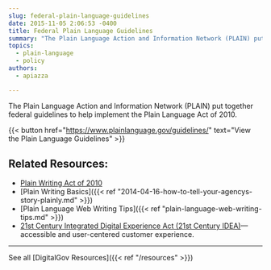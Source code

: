 ```yaml
---
slug: federal-plain-language-guidelines
date: 2015-11-05 2:06:53 -0400
title: Federal Plain Language Guidelines
summary: "The Plain Language Action and Information Network (PLAIN) put together these federal guidelines to help implement the Plain Language Act of 2010."
topics:
  - plain-language
  - policy
authors:
  - apiazza

---
```


The Plain Language Action and Information Network (PLAIN) put together federal guidelines to help implement the Plain Language Act of 2010.

{{< button href="https://www.plainlanguage.gov/guidelines/" text="View the Plain Language Guidelines" >}}

## Related Resources:

- [Plain Writing Act of 2010](http://www.gpo.gov/fdsys/pkg/PLAW-111publ274/pdf/PLAW-111publ274.pdf)
- [Plain Writing Basics]({{< ref "2014-04-16-how-to-tell-your-agencys-story-plainly.md" >}})
- [Plain Language Web Writing Tips]({{< ref "plain-language-web-writing-tips.md" >}})
- [21st Century Integrated Digital Experience Act (21st Century IDEA)](https://digital.gov/resources/21st-century-integrated-digital-experience-act/)&mdash; accessible and user-centered customer experience.

---

See all [DigitalGov Resources]({{< ref "/resources" >}})
